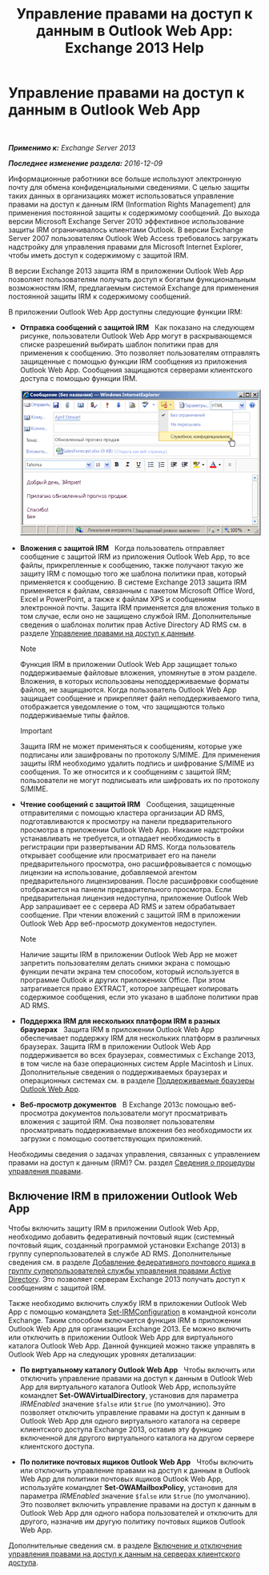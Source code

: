﻿---
title: 'Управление правами на доступ к данным в Outlook Web App: Exchange 2013 Help'
TOCTitle: Управление правами на доступ к данным в Outlook Web App
ms:assetid: 60a49dab-17ac-4d2c-9b41-7d87250d6c00
ms:mtpsurl: https://technet.microsoft.com/ru-ru/library/Dd876891(v=EXCHG.150)
ms:contentKeyID: 50488127
ms.date: 04/30/2018
mtps_version: v=EXCHG.150
ms.translationtype: HT
---

# Управление правами на доступ к данным в Outlook Web App

 

_**Применимо к:** Exchange Server 2013_

_**Последнее изменение раздела:** 2016-12-09_

Информационные работники все больше используют электронную почту для обмена конфиденциальными сведениями. С целью защиты таких данных в организациях может использоваться управление правами на доступ к данным IRM (Information Rights Management) для применения постоянной защиты к содержимому сообщений. До выхода версии Microsoft Exchange Server 2010 эффективное использование защиты IRM ограничивалось клиентами Outlook. В версии Exchange Server 2007 пользователям Outlook Web Access требовалось загружать надстройку для управления правами для Microsoft Internet Explorer, чтобы иметь доступ к содержимому с защитой IRM.

В версии Exchange 2013 защита IRM в приложении Outlook Web App позволяет пользователям получать доступ к богатым функциональным возможностям IRM, предлагаемым системой Exchange для применения постоянной защиты IRM к содержимому сообщений.

В приложении Outlook Web App доступны следующие функции IRM:

  - **Отправка сообщений с защитой IRM**   Как показано на следующем рисунке, пользователи Outlook Web App могут в раскрывающемся списке разрешений выбирать шаблон политики прав для применения к сообщению. Это позволяет пользователям отправлять защищенные с помощью функции IRM сообщения из приложения Outlook Web App. Сообщения защищаются серверами клиентского доступа с помощью функции IRM.
    
    ![Отправка сообщения с IRM-защитой от OWA](images/Dd876891.fa8cabb5-c049-46dc-8b29-9d9957dbfd3e(EXCHG.150).gif "Отправка сообщения с IRM-защитой от OWA")  

  - **Вложения с защитой IRM**   Когда пользователь отправляет сообщение с защитой IRM из приложения Outlook Web App, то все файлы, прикрепленные к сообщению, также получают такую же защиту IRM с помощью того же шаблона политики прав, который применяется к сообщению. В системе Exchange 2013 защита IRM применяется к файлам, связанным с пакетом Microsoft Office Word, Excel и PowerPoint, а также к файлам XPS и сообщениям электронной почты. Защита IRM применяется для вложения только в том случае, если оно не защищено службой IRM. Дополнительные сведения о шаблонах политик прав Active Directory AD RMS см. в разделе [Управление правами на доступ к данным](information-rights-management-exchange-2013-help.md).
    
    > [!NOTE]  
    > Функция IRM в приложении Outlook Web App защищает только поддерживаемые файловые вложения, упомянутые в этом разделе. Вложения, в которых использованы неподдерживаемые форматы файлов, не защищаются. Когда пользователь Outlook Web App защищает сообщение и прикрепляет файл неподдерживаемого типа, отображается уведомление о том, что защищаются только поддерживаемые типы файлов.
    
    > [!IMPORTANT]  
    > Защита IRM не может применяться к сообщениям, которые уже подписаны или зашифрованы по протоколу S/MIME. Для применения защиты IRM необходимо удалить подпись и шифрование S/MIME из сообщения. То же относится и к сообщениям с защитой IRM; пользователи не могут подписывать или шифровать их по протоколу S/MIME.


  - **Чтение сообщений с защитой IRM**   Сообщения, защищенные отправителями с помощью кластера организации AD RMS, подготавливаются к просмотру на панели предварительного просмотра в приложении Outlook Web App. Никакие надстройки устанавливать не требуется, и отпадает необходимость в регистрации при развертывании AD RMS. Когда пользователь открывает сообщение или просматривает его на панели предварительного просмотра, оно расшифровывается с помощью лицензии на использование, добавляемой агентом предварительного лицензирования. После расшифровки сообщение отображается на панели предварительного просмотра. Если предварительная лицензия недоступна, приложение Outlook Web App запрашивает ее с сервера AD RMS и затем обрабатывает сообщение. При чтении вложений с защитой IRM в приложении Outlook Web App веб-просмотр документов недоступен.
    
    > [!NOTE]  
    > Наличие защиты IRM в приложении Outlook Web App не может запретить пользователям делать снимки экрана с помощью функции печати экрана тем способом, который используется в программе Outlook и других приложениях Office. При этом затрагивается право EXTRACT, которое запрещает копировать содержимое сообщения, если это указано в шаблоне политики прав AD RMS.


  - **Поддержка IRM для нескольких платформ IRM в разных браузерах**   Защита IRM в приложении Outlook Web App обеспечивает поддержку IRM для нескольких платформ в различных браузерах. Защита IRM в приложении Outlook Web App поддерживается во всех браузерах, совместимых с Exchange 2013, в том числе на базе операционных систем Apple Macintosh и Linux. Дополнительные сведения о поддерживаемых браузерах и операционных системах см. в разделе [Поддерживаемые браузеры Outlook Web App](https://go.microsoft.com/fwlink/p/?linkid=129362).

  - **Веб-просмотр документов**   В Exchange 2013с помощью веб-просмотра документов пользователи могут просматривать вложения с защитой IRM. Она позволяет пользователям просматривать поддерживаемые вложения без необходимости их загрузки с помощью соответствующих приложений.

Необходимы сведения о задачах управления, связанных с управлением правами на доступ к данным (IRM)? См. раздел [Сведения о процедуры управления правами](information-rights-management-procedures-exchange-2013-help.md).

## Включение IRM в приложении Outlook Web App

Чтобы включить защиту IRM в приложении Outlook Web App, необходимо добавить федеративный почтовый ящик (системный почтовый ящик, созданный программой установки Exchange 2013) в группу суперпользователей в службе AD RMS. Дополнительные сведения см. в разделе [Добавление федеративного почтового ящика в группу суперпользователей службы управления правами Active Directory](add-the-federation-mailbox-to-the-ad-rms-super-users-group-exchange-2013-help.md). Это позволяет серверам Exchange 2013 получать доступ к сообщениям с защитой IRM.

Также необходимо включить службу IRM в приложении Outlook Web App с помощью командлета [Set-IRMConfiguration](https://technet.microsoft.com/ru-ru/library/dd979792\(v=exchg.150\)) в командной консоли Exchange. Таким способом включается функция IRM в приложении Outlook Web App для организации Exchange 2013. Ее можно включить или отключить в приложении Outlook Web App для виртуального каталога Outlook Web App. Данной функцией можно также управлять в Outlook Web App на следующих уровнях детализации:

  - **По виртуальному каталогу Outlook Web App**   Чтобы включить или отключить управление правами на доступ к данным в Outlook Web App для виртуального каталога Outlook Web App, используйте командлет **Set-OWAVirtualDirectory**, установив для параметра *IRMEnabled* значение `$false` или `$true` (по умолчанию). Это позволяет отключить управление правами на доступ к данным в Outlook Web App для одного виртуального каталога на сервере клиентского доступа Exchange 2013, оставив эту функцию включенной для другого виртуального каталога на другом сервере клиентского доступа.

  - **По политике почтовых ящиков Outlook Web App**   Чтобы включить или отключить управление правами на доступ к данным в Outlook Web App для политики почтовых ящиков Outlook Web App, используйте командлет **Set-OWAMailboxPolicy**, установив для параметра *IRMEnabled* значение `$false` или `$true` (по умолчанию). Это позволяет включить управление правами на доступ к данным в Outlook Web App для одного набора пользователей и отключить для другого, назначив им другую политику почтовых ящиков Outlook Web App.

Дополнительные сведения см. в разделе [Включение и отключение управления правами на доступ к данным на серверах клиентского доступа](enable-or-disable-information-rights-management-on-client-access-servers-exchange-2013-help.md).

